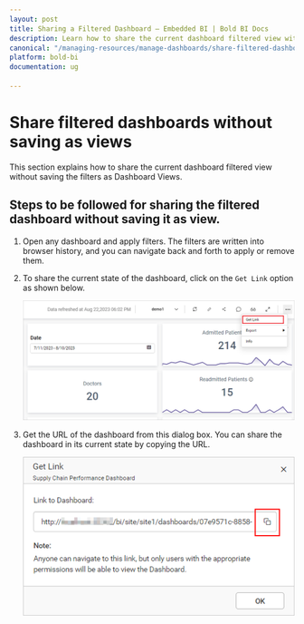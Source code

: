 ```yaml
---
layout: post
title: Sharing a Filtered Dashboard – Embedded BI | Bold BI Docs
description: Learn how to share the current dashboard filtered view without saving it as a dashboard view in Bold BI Embedded.
canonical: "/managing-resources/manage-dashboards/share-filtered-dashboards-without-save-views/" 
platform: bold-bi
documentation: ug

---
```


# Share filtered dashboards without saving as views

This section explains how to share the current dashboard filtered view without saving the filters as Dashboard Views.

## Steps to be followed for sharing the filtered dashboard without saving it as view.

1. Open any dashboard and apply filters. The filters are written into browser history, and you can navigate back and forth to apply or remove them.

2. To share the current state of the dashboard, click on the `Get Link` option as shown below.

      ![get-link-icon](/static/assets/managing-resources/manage-dashboards/images/get-link-icon.png#width=50%)

3. Get the URL of the dashboard from this dialog box. You can share the dashboard in its current state by copying the URL.  
    
      ![get-link-copy](/static/assets/managing-resources/manage-dashboards/images/get-link-copy.png#width=40%)
